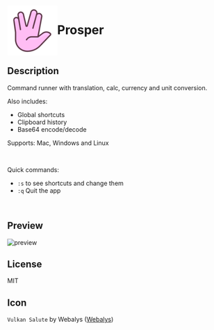 <img align="left" width="115px" height="115px" src="icon.png">

# Prosper

<br/>

## Description
Command runner with translation, calc, currency and unit conversion.

Also includes:
* Global shortcuts
* Clipboard history
* Base64 encode/decode

Supports: Mac, Windows and Linux

<br/>

Quick commands:
* `:s` to see shortcuts and change them
* `:q` Quit the app

<br/>

## Preview
![preview](https://user-images.githubusercontent.com/5616486/147394501-8d2f5a72-b3b7-44c0-bbea-7537fdece378.gif)

## License

MIT

## Icon

`Vulkan Salute` by Webalys ([Webalys](https://www.webalys.com))
